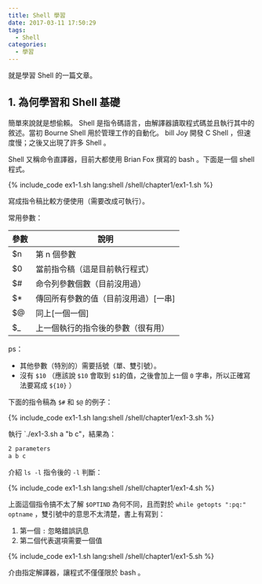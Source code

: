 ```yaml
---
title: Shell 學習
date: 2017-03-11 17:50:29
tags:
  - Shell
categories:
  - 學習
---
```




就是學習 Shell 的一篇文章。



<!--more-->



## 1. 為何學習和 Shell 基礎

簡單來說就是想偷賴。 Shell 是指令碼語言，由解譯器讀取程式碼並且執行其中的敘述。當初 Bourne Shell 用於管理工作的自動化。 bill Joy 開發 C Shell ，但速度慢；之後又出現了許多 Shell 。

Shell 又稱命令直譯器，目前大都使用 Brian Fox 撰寫的 bash 。下面是一個 shell 程式。

{% include_code ex1-1.sh lang:shell /shell/chapter1/ex1-1.sh %}



寫成指令稿比較方便使用（需要改成可執行）。



常用參數：

| 參數   | 說明                  |
| ---- | ------------------- |
| $n   | 第 n 個參數             |
| $0   | 當前指令稿（這是目前執行程式）     |
| $#   | 命令列參數個數（目前沒用過）      |
| $*   | 傳回所有參數的值（目前沒用過）[一串] |
| $@   | 同上[一個一個]            |
| $_   | 上一個執行的指令後的參數（很有用）   |

ps：

* 其他參數（特別的）需要括號（單、雙引號）。
* 沒有 `$10` （應該說 `$10` 會取到 `$1`的值，之後會加上一個 `0` 字串，所以正確寫法要寫成 `${10}` ）



下面的指令稿為 `$#` 和 `$@` 的例子：

{% include_code ex1-1.sh lang:shell /shell/chapter1/ex1-3.sh %}



執行 `./ex1-3.sh a "b c"，結果為：

```sh
2 parameters
a b c
```



介紹 `ls -l` 指令後的 `-l` 判斷：

{% include_code ex1-1.sh lang:shell /shell/chapter1/ex1-4.sh %}



上面這個指令搞不太了解 `$OPTIND` 為何不同，且而對於 `while getopts ":pq:" optname` ，雙引號中的意思不太清楚，書上有寫到：

1. 第一個 `:` 忽略錯誤訊息
2. 第二個代表選項需要一個值



{% include_code ex1-1.sh lang:shell /shell/chapter1/ex1-5.sh %}

介由指定解譯器，讓程式不僅僅限於 bash 。